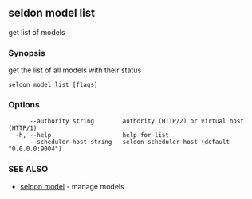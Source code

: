## seldon model list

get list of models

### Synopsis

get the list of all models with their status

```
seldon model list [flags]
```

### Options

```
      --authority string        authority (HTTP/2) or virtual host (HTTP/1)
  -h, --help                    help for list
      --scheduler-host string   seldon scheduler host (default "0.0.0.0:9004")
```

### SEE ALSO

* [seldon model](seldon_model.md)	 - manage models

